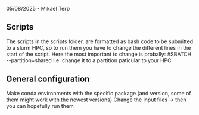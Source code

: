 05/08/2025 - Mikael Terp
## Scripts
The scripts in the scripts folder, are formatted as bash code to be submitted to a slurm HPC, so to run them you have to change the different lines in the start of the script.
Here the most important to change is probally: #SBATCH --partition=shared
I.e. change it to a partition paticular to your HPC
## General configuration
Make conda environments with the specific package (and version, some of them might work with the newest versions)
Change the input files -> then you can hopefully run them
 
